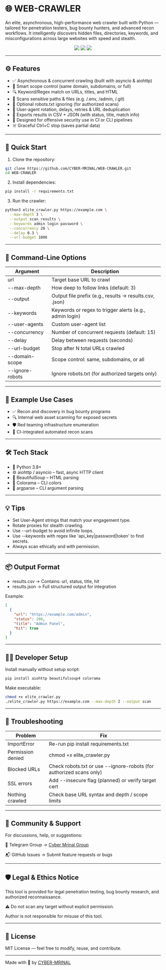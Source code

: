 # 🌐 WEB-CRAWLER

An elite, asynchronous, high-performance web crawler built with Python — tailored for penetration testers, bug bounty hunters, and advanced recon workflows. It intelligently discovers hidden files, directories, keywords, and misconfigurations across large websites with speed and stealth.

<p align="center">
  <img src="https://img.shields.io/badge/Built%20With-Python%203.8%2B-blue?style=flat-square" />
  <img src="https://img.shields.io/github/license/cyber-mrinal/web-crawler?style=flat-square" />
  <img src="https://img.shields.io/badge/Status-Active-brightgreen?style=flat-square" />
</p>

---

## ⚙️ Features

- ✅ Asynchronous & concurrent crawling (built with asyncio & aiohttp)
- 🧠 Smart scope control (same domain, subdomains, or full)
- 🔍 Keyword/Regex match on URLs, titles, and HTML
- 📁 Scans sensitive paths & files (e.g. /.env, /admin, /.git)
- 📜 Optional robots.txt ignoring (for authorized scans)
- 🔁 User-agent rotation, delays, retries & URL deduplication
- 📄 Exports results in CSV + JSON (with status, title, match info)
- 🧪 Designed for offensive security use in CI or CLI pipelines
- ☠️ Graceful Ctrl+C stop (saves partial data)

---

## 🚀 Quick Start

1. Clone the repository:

```bash
git clone https://github.com/CYBER-MRINAL/WEB-CRAWLER.git
cd WEB-CRAWLER
````

2. Install dependencies:

```bash
pip install -r requirements.txt
```

3. Run the crawler:

```bash
python3 elite_crawler.py https://example.com \
  --max-depth 3 \
  --output scan_results \
  --keywords admin login password \
  --concurrency 20 \
  --delay 0.3 \
  --url-budget 1000
```

---

## 📌 Command-Line Options

| Argument        | Description                                             |
| --------------- | ------------------------------------------------------- |
| url             | Target base URL to crawl                                |
| --max-depth     | How deep to follow links (default: 3)                   |
| --output        | Output file prefix (e.g., results → results.csv, .json) |
| --keywords      | Keywords or regex to trigger alerts (e.g., admin login) |
| --user-agents   | Custom user-agent list                                  |
| --concurrency   | Number of concurrent requests (default: 15)             |
| --delay         | Delay between requests (seconds)                        |
| --url-budget    | Stop after N total URLs crawled                         |
| --domain-scope  | Scope control: same, subdomains, or all                 |
| --ignore-robots | Ignore robots.txt (for authorized targets only)         |

---

## 🎯 Example Use Cases

* ✅ Recon and discovery in bug bounty programs
* 🔍 Internal web asset scanning for exposed secrets
* 🛡️ Red teaming infrastructure enumeration
* 🧪 CI-integrated automated recon scans

---

## 🛠 Tech Stack

* 🐍 Python 3.8+
* ⚙️ aiohttp / asyncio – fast, async HTTP client
* 🧠 BeautifulSoup – HTML parsing
* 🎨 Colorama – CLI colors
* 🧰 argparse – CLI argument parsing

---

## 💡 Tips

* Set User-Agent strings that match your engagement type.
* Rotate proxies for stealth crawling.
* Use --url-budget to avoid infinite loops.
* Use --keywords with regex like 'api\_key|password|token' to find secrets.
* Always scan ethically and with permission.

---

## 📦 Output Format

* results.csv → Contains: url, status, title, hit
* results.json → Full structured output for integration

Example:

```json
[
  {
    "url": "https://example.com/admin",
    "status": 200,
    "title": "Admin Panel",
    "hit": true
  }
]
```

---

## 🧑‍💻 Developer Setup

Install manually without setup script:

```bash
pip install aiohttp beautifulsoup4 colorama
```

Make executable:

```bash
chmod +x elite_crawler.py
./elite_crawler.py https://example.com --max-depth 2 --output scan
```

---

## 🧯 Troubleshooting

| Problem           | Fix                                                                 |
| ----------------- | ------------------------------------------------------------------- |
| ImportError       | Re-run pip install requirements.txt                                 |
| Permission denied | chmod +x elite\_crawler.py                                          |
| Blocked URLs      | Check robots.txt or use --ignore-robots (for authorized scans only) |
| SSL errors        | Add --insecure flag (planned) or verify target cert                 |
| Nothing crawled   | Check base URL syntax and depth / scope limits                      |

---

## 🤝 Community & Support

For discussions, help, or suggestions:

🔗 Telegram Group → [Cyber Mrinal Group](https://t.me/cybermrinalgroup/3)

📬 GitHub Issues → Submit feature requests or bugs

---

## 🛡️ Legal & Ethics Notice

This tool is provided for legal penetration testing, bug bounty research, and authorized reconnaissance.

⚠️ Do not scan any target without explicit permission.

Author is not responsible for misuse of this tool.

---

## 📄 License

MIT License — feel free to modify, reuse, and contribute.

---

Made with 🐍 by [CYBER-MRINAL](https://github.com/CYBER-MRINAL)

